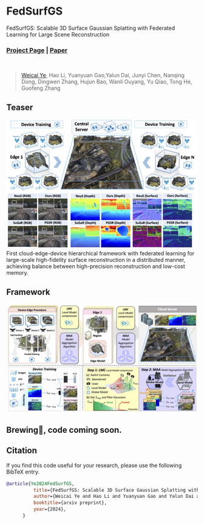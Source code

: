 # FedSurfGS
FedSurfGS: Scalable 3D Surface Gaussian Splatting with Federated Learning for Large Scene Reconstruction

### [Project Page](https://zju3dv.github.io/FedSurfGS/) | [Paper]()
<!-- Code is coming soon. -->

<br/>

> 

> [Weicai Ye](https://ywcmaike.github.io/), Hao Li, Yuanyuan Gao,Yalun Dai, Junyi Chen, Nanqing Dong, Dingwen Zhang, Hujun Bao, Wanli Ouyang, Yu Qiao, Tong He, Guofeng Zhang

## Teaser
![demo_vid](assets/images/teaser.jpg)
First cloud-edge-device hierarchical framework with federated learning for large-scale high-fidelity surface reconstruction in a distributed manner, achieving balance between high-precision reconstruction and low-cost memory.



## Framework
![demo_vid](assets/images/framework.jpg)


## Brewing🍺, code coming soon.
## Citation

If you find this code useful for your research, please use the following BibTeX entry.

```bibtex
@article{Ye2024FedSurfGS,
          title={FedSurfGS: Scalable 3D Surface Gaussian Splatting with Federated Learning for Large Scene Reconstruction},
          author={Weicai Ye and Hao Li and Yuanyuan Gao and Yalun Dai and Junyi Chen and Nanqing Dong and Dingwen Zhang and Hujun Bao and Wanli Ouyang and Yu Qiao and Tong He and Guofeng Zhang},
          booktitle={arxiv preprint},
          year={2024},
      }
      
```
